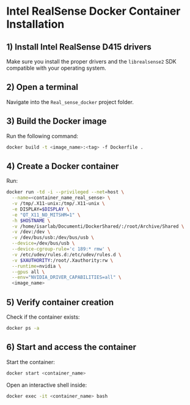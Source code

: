 # Intel RealSense Docker Container Installation

## 1) Install Intel RealSense D415 drivers
Make sure you install the proper drivers and the `librealsense2` SDK compatible with your operating system.

## 2) Open a terminal
Navigate into the `Real_sense_docker` project folder.

## 3) Build the Docker image
Run the following command:

```bash
docker build -t <image_name>:<tag> -f Dockerfile .
```

## 4) Create a Docker container
Run:

```bash
docker run -td -i --privileged --net=host \
  --name=<container_name_real_sense> \
  -v /tmp/.X11-unix:/tmp/.X11-unix \
  -e DISPLAY=$DISPLAY \
  -e "QT_X11_NO_MITSHM=1" \
  -h $HOSTNAME \
  -v /home/isarlab/Documenti/DockerShared/:/root/Archive/Shared \
  -v /dev:/dev \
  -v /dev/bus/usb:/dev/bus/usb \
  --device=/dev/bus/usb \
  --device-cgroup-rule='c 189:* rmw' \
  -v /etc/udev/rules.d:/etc/udev/rules.d \
  -v $XAUTHORITY:/root/.Xauthority:rw \
  --runtime=nvidia \
  --gpus all \
  --env="NVIDIA_DRIVER_CAPABILITIES=all" \
  <image_name>
```

## 5) Verify container creation
Check if the container exists:

```bash
docker ps -a
```

## 6) Start and access the container
Start the container:

```bash
docker start <container_name>
```

Open an interactive shell inside:

```bash
docker exec -it <container_name> bash
```
